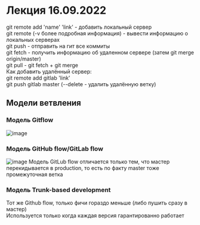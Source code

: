 # Лекция 16.09.2022
git remote add 'name' 'link' - добавить локальный сервер\
git remote (-v более подробная информация) - вывести информацию о локальных серверах\
git push - отправить на гит все коммиты\
git fetch - получить информацию об удаленном сервере (затем git merge origin/master)\
git pull - git fetch + git merge\
Как добавить удалённый сервер:\
git remote add gitlab 'link'\
git push gitlab master (--delete - удалить удалённую ветку)
## Модели ветвления
### Модель Gitflow
![image](https://user-images.githubusercontent.com/79001610/190588265-71e030a1-6b61-4003-be80-5ac2d9188d45.png)
### Модель GitHub flow/GitLab flow
![image](https://user-images.githubusercontent.com/79001610/190588300-e43bdc95-5d8c-4442-90a2-69903e027b58.png)
Модель GitLub flow отличается только тем, что мастер перекидывается в production, то есть по факту master тоже промежуточная ветка
### Модель Trunk-based development
Тот же Github flow, только фичи гораздо меньше (либо пушить сразу в мастер)\
Используется только когда каждая версия гарантированно работает
